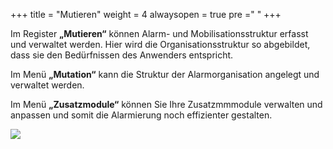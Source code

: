 +++
title = "Mutieren"
weight = 4
alwaysopen = true
pre ="<i class='fa fa-edit'></i> "
+++

Im Register **„Mutieren“** können Alarm- und Mobilisationsstruktur
erfasst und verwaltet werden. Hier wird die Organisationsstruktur so
abgebildet, dass sie den Bedürfnissen des Anwenders entspricht.

Im Menü **„Mutation“** kann die
Struktur der Alarmorganisation angelegt und verwaltet werden.  

Im Menü **„Zusatzmodule“** können Sie Ihre Zusatzmmmodule verwalten und anpassen und somit die Alarmierung noch effizienter gestalten.



![](/img/mutieren.png?width=1000px&classes=shadow)




